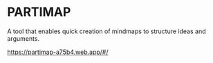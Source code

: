 # PARTIMAP

A tool that enables quick creation of mindmaps to structure ideas and arguments.

https://partimap-a75b4.web.app/#/
